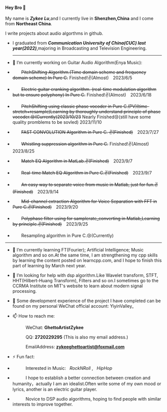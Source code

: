 #### Hey Bro 👋 
My name is ***Zykee Lu***,and I currently live in **Shenzhen,China** and I come from **Northeast China**.

I write projects about audio algorthms in github.

- I graduated from ***Communication University of China(CUC) last year(2022)***,majoring in Broadcasting and Television Engineering.
  ************************************************************************************************************************************

- 🔭 I’m currently working on Guitar Audio Algorithm(Enya Music):
- &emsp;&emsp;~~PitchShifting Algorithm.(Time domain scheme and frequency domain scheme) In Pure C.~~  Finished!✌(Almost)&emsp;2023/6/5
- &emsp;&emsp;~~Electric guitar cranking algorithm. (real-time modulation algorithm but to ensure polyphony) In Pure C.~~  Finished!✌(Almost)&emsp;2023/6/18
- &emsp;&emsp;~~PitchShifting using classic phase vocoder in Pure C.(PV)(time-stretch+resample)Learning by thoroughly understand principle of phase vocoder.😢(Currently)2023/10/23~~ Nearly Finished😢(still have some quality promblems to be sovled) 2023/11/10  
- &emsp;&emsp;~~FAST CONVOLUTION Algorithm in Pure C. ✌(Finished)~~&emsp;2023/7/27
- &emsp;&emsp;~~Whistling suppression algorithm in Pure C.~~ Finished!✌(Almost)&emsp;2023/8/25
- &emsp;&emsp;~~Match EQ Algorithm in MatLab.✌(Finished)~~&emsp;2023/9/7
- &emsp;&emsp;~~Real-time Match EQ Algorithm in Pure C.✌(Finished)~~&emsp;2023/9/7
- &emsp;&emsp;~~An easy way to separate voice from music in Matlab, just for fun.✌(Finished)~~&emsp;2023/9/14
- &emsp;&emsp;~~Mid-channel extraction Algorithm for Voice Separation with FFT in Pure C.✌(Finished)~~&emsp;2023/9/20
- &emsp;&emsp;~~Polyphase filter using for samplerate_converting in Matlab,Learning by principle.✌(Finished)~~&emsp;2023/9/25
- &emsp;&emsp;Resampling algorithm in Pure C.😢(Currently)
************************************************************************************************************************************

- 🌱 I’m currently learning FT(Fourier); Artificial Intelligence; Music algorithm and so on.At the same time, I am strengthening my cpp skills by learning the content posted on learncpp.com, and I hope to finish this part of learning by March next year.

- 🤔 I’m looking for help with dsp algorithm.Like Wavelet transform, STFT, HHT(Hilbert-Huang Transform), Filters and so on.I sometimes go to the CCRMA Institute on MIT's website to learn about modern signal processing.

- 💬 Some development experience of the project I have completed can be found on my personal WeChat official account: YiyinValley_

- 📫 How to reach me:
  
  &emsp;&emsp;&emsp;WeChat:  **GhettoArtistZykee**
  
  &emsp;&emsp;&emsp;QQ:   **2720229295**
  (This is also my email address.)

  &emsp;&emsp;&emsp;EmailAddress:  **zykeeghettoartist@foxmail.com**

  
- ⚡ Fun fact: 
-  &emsp;&emsp;&emsp;Interested in Music: &nbsp; *RockNRoll*    , &nbsp; *HipHop*    
-  &emsp;&emsp;&emsp;I hope to establish a better connection between creation and humanity，actually I am an idealist.Often write some of my own mood or lyrics, another is an electric guitar player.  
-  &emsp;&emsp;&emsp;Novice to DSP audio algorithms, hoping to find people with similar interests to improve together.

